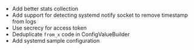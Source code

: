 * Add better stats collection
* Add support for detecting systemd notify socket to remove timestamp from logs
* Use secrecy for access token
* Deduplicate `from_x` code in ConfigValueBuilder
* Add systemd sample configuration
